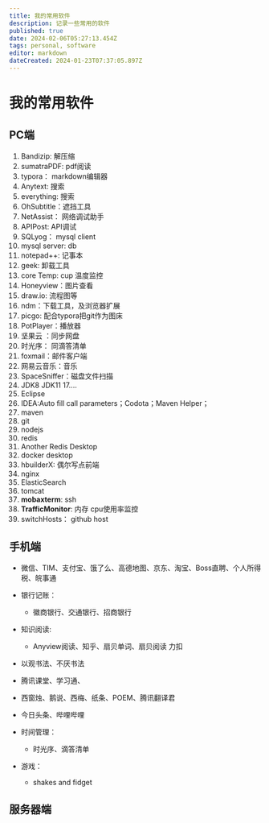 ```yaml
---
title: 我的常用软件
description: 记录一些常用的软件
published: true
date: 2024-02-06T05:27:13.454Z
tags: personal, software
editor: markdown
dateCreated: 2024-01-23T07:37:05.897Z
---
```


# 我的常用软件

## PC端

01. Bandizip: 解压缩
02. sumatraPDF:  pdf阅读
03. typora：  markdown编辑器
04. Anytext: 搜索
05. everything: 搜索
06. OhSubtitle：遮挡工具
07. NetAssist： 网络调试助手
08. APIPost:   API调试
09. SQLyog： mysql client
10. mysql server:  db
11. notepad++: 记事本
12. geek: 卸载工具
13. core Temp:  cup 温度监控
14. Honeyview：图片查看
15. draw.io:  流程图等
16. ndm：下载工具，及浏览器扩展
17. picgo: 配合typora把git作为图床
18. PotPlayer：播放器
19. 坚果云 ：同步网盘
20. 时光序： 同滴答清单
21. foxmail：邮件客户端
22. 网易云音乐：音乐
23. SpaceSniffer：磁盘文件扫描
24. JDK8 JDK11  17....
25. Eclipse
26. IDEA:Auto fill call parameters；Codota；Maven Helper；
27. maven
28. git
29. nodejs
30. redis
31. Another Redis Desktop
32. docker desktop
33. hbuilderX: 偶尔写点前端
34. nginx
35. ElasticSearch
36. tomcat
37. **mobaxterm**:  ssh
38. **TrafficMonitor**: 内存 cpu使用率监控
39. switchHosts： github  host



## 手机端

- 微信、TIM、支付宝、饿了么、高德地图、京东、淘宝、Boss直聘、个人所得税、皖事通
- 银行记账：
  - 徽商银行、交通银行、招商银行

- 知识阅读:
  - Anyview阅读、知乎、扇贝单词、扇贝阅读
力扣
- 以观书法、不厌书法
- 腾讯课堂、学习通、
- 西窗烛、鹅说、西梅、纸条、POEM、腾讯翻译君
- 今日头条、哔哩哔哩
- 时间管理：
  - 时光序、滴答清单
- 游戏：
  - shakes and fidget
 


## 服务器端